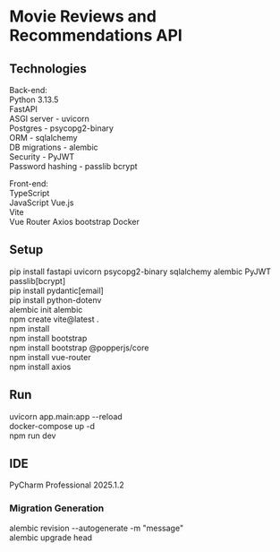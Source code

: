# Movie Reviews and Recommendations API

## Technologies
Back-end:  
Python 3.13.5  
FastAPI  
ASGI server - uvicorn   
Postgres - psycopg2-binary  
ORM - sqlalchemy  
DB migrations - alembic  
Security - PyJWT  
Password hashing - passlib bcrypt  

Front-end:  
TypeScript  
JavaScript
Vue.js  
Vite  
Vue Router
Axios
bootstrap
Docker  

## Setup
pip install fastapi uvicorn psycopg2-binary sqlalchemy alembic PyJWT passlib[bcrypt]  
pip install pydantic[email]  
pip install python-dotenv  
alembic init alembic  
npm create vite@latest .  
npm install  
npm install bootstrap  
npm install bootstrap @popperjs/core  
npm install vue-router  
npm install axios  

## Run
uvicorn app.main:app --reload  
docker-compose up -d  
npm run dev  

## IDE
PyCharm Professional 2025.1.2  

### Migration Generation
alembic revision --autogenerate -m "message"  
alembic upgrade head  



